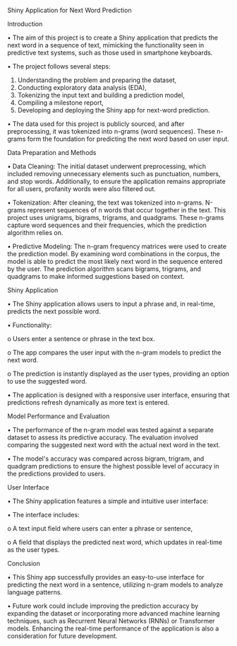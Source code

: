 Shiny Application for Next Word Prediction

Introduction

•	The aim of this project is to create a Shiny application that predicts the next word in a sequence of text, mimicking the functionality seen in predictive text systems, such as those used in smartphone keyboards.

•	The project follows several steps:
1.	Understanding the problem and preparing the dataset,
2.	Conducting exploratory data analysis (EDA),
3.	Tokenizing the input text and building a prediction model,
4.	Compiling a milestone report,
5.	Developing and deploying the Shiny app for next-word prediction.

•	The data used for this project is publicly sourced, and after preprocessing, it was tokenized into n-grams (word sequences). These n-grams form the foundation for predicting the next word based on user input.

Data Preparation and Methods

•	Data Cleaning: The initial dataset underwent preprocessing, which included removing unnecessary elements such as punctuation, numbers, and stop words. Additionally, to ensure the application remains appropriate for all users, profanity words were also filtered out.

•	Tokenization: After cleaning, the text was tokenized into n-grams. N-grams represent sequences of n words that occur together in the text. This project uses unigrams, bigrams, trigrams, and quadgrams. These n-grams capture word sequences and their frequencies, which the prediction algorithm relies on.

•	Predictive Modeling: The n-gram frequency matrices were used to create the prediction model. By examining word combinations in the corpus, the model is able to predict the most likely next word in the sequence entered by the user. The prediction algorithm scans bigrams, trigrams, and quadgrams to make informed suggestions based on context.

Shiny Application

•	The Shiny application allows users to input a phrase and, in real-time, predicts the next possible word.

•	Functionality:

o	Users enter a sentence or phrase in the text box.

o	The app compares the user input with the n-gram models to predict the next word.

o	The prediction is instantly displayed as the user types, providing an option to use the suggested word.

•	The application is designed with a responsive user interface, ensuring that predictions refresh dynamically as more text is entered.

Model Performance and Evaluation

•	The performance of the n-gram model was tested against a separate dataset to assess its predictive accuracy. The evaluation involved comparing the suggested next word with the actual next word in the text.

•	The model's accuracy was compared across bigram, trigram, and quadgram predictions to ensure the highest possible level of accuracy in the predictions provided to users.

User Interface

•	The Shiny application features a simple and intuitive user interface:

•	The interface includes:

o	A text input field where users can enter a phrase or sentence,

o	A field that displays the predicted next word, which updates in real-time as the user types.

Conclusion

•	This Shiny app successfully provides an easy-to-use interface for predicting the next word in a sentence, utilizing n-gram models to analyze language patterns.

•	Future work could include improving the prediction accuracy by expanding the dataset or incorporating more advanced machine learning techniques, such as Recurrent Neural Networks (RNNs) or Transformer models. Enhancing the real-time performance of the application is also a consideration for future development.


